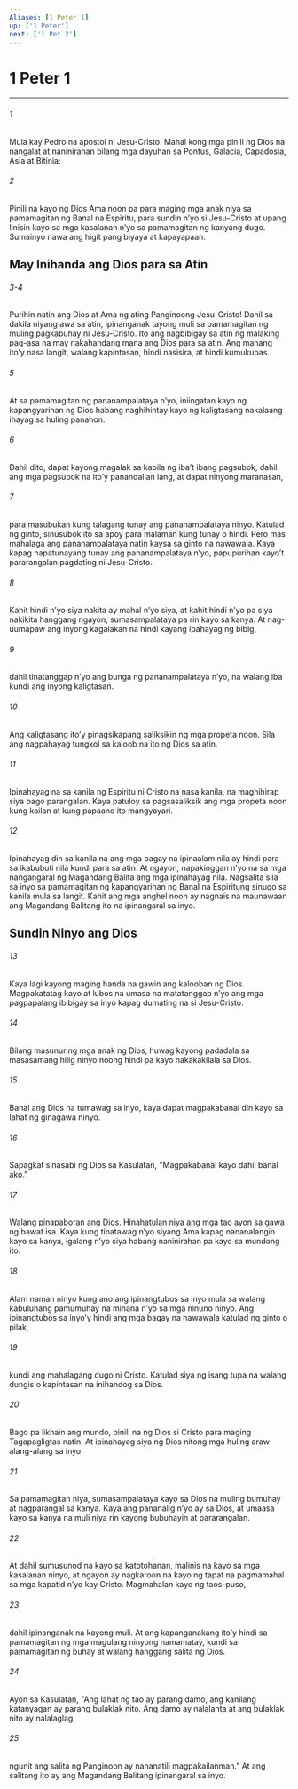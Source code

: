 ```yaml
---
Aliases: [1 Peter 1]
up: ['1 Peter']
next: ['1 Pet 2']
---
```

# 1 Peter 1

***

###### 1
Mula kay Pedro na apostol ni Jesu-Cristo. Mahal kong mga pinili ng Dios na nangalat at naninirahan bilang mga dayuhan sa Pontus, Galacia, Capadosia, Asia at Bitinia: 

###### 2
Pinili na kayo ng Dios Ama noon pa para maging mga anak niya sa pamamagitan ng Banal na Espiritu, para sundin nʼyo si Jesu-Cristo at upang linisin kayo sa mga kasalanan nʼyo sa pamamagitan ng kanyang dugo. Sumainyo nawa ang higit pang biyaya at kapayapaan.

## May Inihanda ang Dios para sa Atin

###### 3-4
Purihin natin ang Dios at Ama ng ating Panginoong Jesu-Cristo! Dahil sa dakila niyang awa sa atin, ipinanganak tayong muli sa pamamagitan ng muling pagkabuhay ni Jesu-Cristo. Ito ang nagbibigay sa atin ng malaking pag-asa na may nakahandang mana ang Dios para sa atin. Ang manang itoʼy nasa langit, walang kapintasan, hindi nasisira, at hindi kumukupas. 

###### 5
At sa pamamagitan ng pananampalataya nʼyo, iniingatan kayo ng kapangyarihan ng Dios habang naghihintay kayo ng kaligtasang nakalaang ihayag sa huling panahon. 

###### 6
Dahil dito, dapat kayong magalak sa kabila ng ibaʼt ibang pagsubok, dahil ang mga pagsubok na itoʼy panandalian lang, at dapat ninyong maranasan, 

###### 7
para masubukan kung talagang tunay ang pananampalataya ninyo. Katulad ng ginto, sinusubok ito sa apoy para malaman kung tunay o hindi. Pero mas mahalaga ang pananampalataya natin kaysa sa ginto na nawawala. Kaya kapag napatunayang tunay ang pananampalataya nʼyo, papupurihan kayoʼt pararangalan pagdating ni Jesu-Cristo. 

###### 8
Kahit hindi nʼyo siya nakita ay mahal nʼyo siya, at kahit hindi nʼyo pa siya nakikita hanggang ngayon, sumasampalataya pa rin kayo sa kanya. At nag-uumapaw ang inyong kagalakan na hindi kayang ipahayag ng bibig, 

###### 9
dahil tinatanggap nʼyo ang bunga ng pananampalataya nʼyo, na walang iba kundi ang inyong kaligtasan. 

###### 10
Ang kaligtasang itoʼy pinagsikapang saliksikin ng mga propeta noon. Sila ang nagpahayag tungkol sa kaloob na ito ng Dios sa atin. 

###### 11
Ipinahayag na sa kanila ng Espiritu ni Cristo na nasa kanila, na maghihirap siya bago parangalan. Kaya patuloy sa pagsasaliksik ang mga propeta noon kung kailan at kung papaano ito mangyayari. 

###### 12
Ipinahayag din sa kanila na ang mga bagay na ipinaalam nila ay hindi para sa ikabubuti nila kundi para sa atin. At ngayon, napakinggan nʼyo na sa mga nangangaral ng Magandang Balita ang mga ipinahayag nila. Nagsalita sila sa inyo sa pamamagitan ng kapangyarihan ng Banal na Espiritung sinugo sa kanila mula sa langit. Kahit ang mga anghel noon ay nagnais na maunawaan ang Magandang Balitang ito na ipinangaral sa inyo.

## Sundin Ninyo ang Dios 

###### 13
Kaya lagi kayong maging handa na gawin ang kalooban ng Dios. Magpakatatag kayo at lubos na umasa na matatanggap nʼyo ang mga pagpapalang ibibigay sa inyo kapag dumating na si Jesu-Cristo. 

###### 14
Bilang masunuring mga anak ng Dios, huwag kayong padadala sa masasamang hilig ninyo noong hindi pa kayo nakakakilala sa Dios. 

###### 15
Banal ang Dios na tumawag sa inyo, kaya dapat magpakabanal din kayo sa lahat ng ginagawa ninyo. 

###### 16
Sapagkat sinasabi ng Dios sa Kasulatan, "Magpakabanal kayo dahil banal ako." 

###### 17
Walang pinapaboran ang Dios. Hinahatulan niya ang mga tao ayon sa gawa ng bawat isa. Kaya kung tinatawag nʼyo siyang Ama kapag nananalangin kayo sa kanya, igalang nʼyo siya habang naninirahan pa kayo sa mundong ito. 

###### 18
Alam naman ninyo kung ano ang ipinangtubos sa inyo mula sa walang kabuluhang pamumuhay na minana nʼyo sa mga ninuno ninyo. Ang ipinangtubos sa inyoʼy hindi ang mga bagay na nawawala katulad ng ginto o pilak, 

###### 19
kundi ang mahalagang dugo ni Cristo. Katulad siya ng isang tupa na walang dungis o kapintasan na inihandog sa Dios. 

###### 20
Bago pa likhain ang mundo, pinili na ng Dios si Cristo para maging Tagapagligtas natin. At ipinahayag siya ng Dios nitong mga huling araw alang-alang sa inyo. 

###### 21
Sa pamamagitan niya, sumasampalataya kayo sa Dios na muling bumuhay at nagparangal sa kanya. Kaya ang pananalig nʼyo ay sa Dios, at umaasa kayo sa kanya na muli niya rin kayong bubuhayin at pararangalan. 

###### 22
At dahil sumusunod na kayo sa katotohanan, malinis na kayo sa mga kasalanan ninyo, at ngayon ay nagkaroon na kayo ng tapat na pagmamahal sa mga kapatid nʼyo kay Cristo. Magmahalan kayo ng taos-puso, 

###### 23
dahil ipinanganak na kayong muli. At ang kapanganakang itoʼy hindi sa pamamagitan ng mga magulang ninyong namamatay, kundi sa pamamagitan ng buhay at walang hanggang salita ng Dios. 

###### 24
Ayon sa Kasulatan, "Ang lahat ng tao ay parang damo, ang kanilang katanyagan ay parang bulaklak nito. Ang damo ay nalalanta at ang bulaklak nito ay nalalaglag, 

###### 25
ngunit ang salita ng Panginoon ay nananatili magpakailanman." At ang salitang ito ay ang Magandang Balitang ipinangaral sa inyo.
